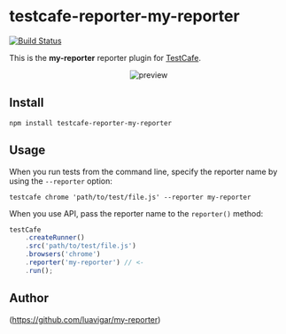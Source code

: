 # testcafe-reporter-my-reporter
[![Build Status](https://travis-ci.org/luavigar/testcafe-reporter-my-reporter.svg)](https://travis-ci.org/luavigar/testcafe-reporter-my-reporter)

This is the **my-reporter** reporter plugin for [TestCafe](http://devexpress.github.io/testcafe).

<p align="center">
    <img src="https://raw.github.com/luavigar/testcafe-reporter-my-reporter/master/media/preview.png" alt="preview" />
</p>

## Install

```
npm install testcafe-reporter-my-reporter
```

## Usage

When you run tests from the command line, specify the reporter name by using the `--reporter` option:

```
testcafe chrome 'path/to/test/file.js' --reporter my-reporter
```


When you use API, pass the reporter name to the `reporter()` method:

```js
testCafe
    .createRunner()
    .src('path/to/test/file.js')
    .browsers('chrome')
    .reporter('my-reporter') // <-
    .run();
```

## Author
 (https://github.com/luavigar/my-reporter)
